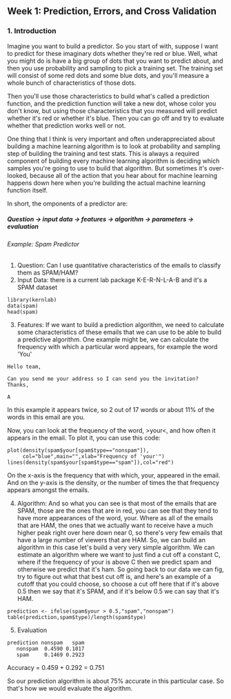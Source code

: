 ## Week 1: Prediction, Errors, and Cross Validation

### 1. Introduction

Imagine you want to build a predictor. So you start of with, suppose I want to predict for these imaginary dots whether they're red 
or blue. Well, what you might do is have a big group of dots that you want to predict about, and then you use probability and sampling to pick a training set. 
The training set will consist of some red dots and some blue dots, and you'll measure a whole bunch of characteristics of those dots. 


Then you'll use those characteristics to build what's called a prediction function, and the prediction function will take a new dot, whose color you don't know,  but using those characteristics that you measured will predict whether it's red or whether it's blue. Then you can go off and try to evaluate whether that prediction works well or not. 
 
One thing that I think is very important and often underappreciated about building a machine learning algorithm is to look at probability and sampling step of building the training and test 
stats. This is always a required component of building every machine learning algorithm is deciding which  samples you're going to use to build that algorithm. But sometimes it's over-looked, because all of the action that you hear about for machine learning happens down here when you're building the actual machine learning function itself. 

In short, the omponents of a predictor are:

##### Question -> input data -> features -> algorithm -> parameters -> evaluation

###### Example: Spam Predictor

1. Question: Can I use quantitative characteristics of the emails to classify them as SPAM/HAM?
2. Input Data: there is a current lab package K-E-R-N-L-A-B and it's a SPAM dataset

```[R]
library(kernlab)
data(spam)
head(spam)
```
3. Features: If we want to build a prediction algorithm, we need to calculate some characteristics of these emails that we can use to be able to build a predictive algorithm. One example might be, we can calculate the frequency with which a
particular word appears, for example the word 'You'


```[R]
Hello team,

Can you send me your address so I can send you the invitation?
Thanks,

A
```

In this example it appears twice, so 2 out of 17 words or about 11% of the words in this email are you.

Now, you can look at the frequency of the word, >your<, and how often it appears in the email. To plot it, you can use this code:
```[R]
plot(density(spam$your[spam$type=="nonspam"]),
     col="blue",main="",xlab="Frequency of 'your'")
lines(density(spam$your[spam$type=="spam"]),col="red")
```
On the x-axis is the frequency that with which, your, appeared in the email. And on the y-axis is the density, or the number of times the that frequency appears amongst the emails.

4.  Algorithm: 
And so what you can see is that most of the emails that are SPAM, those are the ones that are in red, you can see that they tend to have more appearances of the word, your. Where as all of the emails that are HAM, the ones that we actually want to receive have a much higher peak right over here down near 0, so there's very few emails that have a large number of viewers that are HAM. So, we can build an algorithm in this case let's build a very very simple algorithm. We can estimate an algorithm where we want
to just find a cut off a constant C, where if the frequency of your is above C then we predict spam and otherwise we predict
that it's ham. So going back to our data we can fig, try
to figure out what that best cut off is, and here's an
example of a cutoff that you could choose, so choose a cut off here that if
it's above 0.5 then we say that it's SPAM, and if it's below 0.5
we can say that it's HAM. 

```[R]
prediction <- ifelse(spam$your > 0.5,"spam","nonspam")
table(prediction,spam$type)/length(spam$type)
```

5. Evaluation

```[R]
prediction nonspam   spam
   nonspam  0.4590 0.1017
   spam     0.1469 0.2923
   ```
Accuracy = 0.459 + 0.292 = 0.751

So our prediction algorithm is about 75% accurate in this particular case. So that's how we would evaluate the algorithm. 

